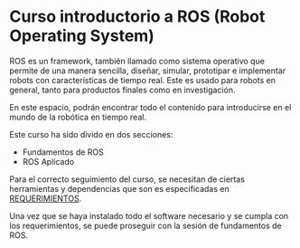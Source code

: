 # Curso introductorio a ROS (Robot Operating System)

ROS es un framework, también llamado como sistema operativo que permite de una manera sencilla, diseñar, simular, prototipar e implementar robots con características de tiempo real. Este es usado para robots en general, tanto para productos finales como en investigación.

En este espacio, podrán encontrar todo el contenido para introducirse en el mundo de la robótica en tiempo real.

Este curso ha sido divido en dos secciones:

- Fundamentos de ROS
- ROS Aplicado

Para el correcto seguimiento del curso, se necesitan de ciertas herramientas y dependencias que son es especificadas en [REQUERIMIENTOS](REQUERIMIENTOS.md).

Una vez que se haya instalado todo el software necesario y se cumpla con los requerimientos, se puede proseguir con la sesión de fundamentos de ROS.
